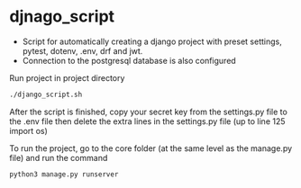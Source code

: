 # djnago_script
- Script for automatically creating a django project with preset settings, pytest, dotenv, .env, drf and jwt. 
- Connection to the postgresql database is also configured

Run project in project directory
```bash
./django_script.sh
```
After the script is finished, copy your secret key from the settings.py file to the .env file
then delete the extra lines in the settings.py file (up to line 125 import os)

To run the project, go to the core folder (at the same level as the manage.py file) and run the command
```bash
python3 manage.py runserver
```
